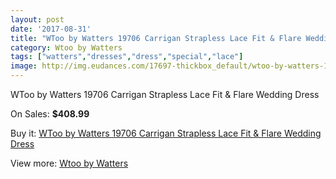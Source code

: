 ```yaml
---
layout: post
date: '2017-08-31'
title: "WToo by Watters 19706 Carrigan Strapless Lace Fit & Flare Wedding Dress"
category: Wtoo by Watters
tags: ["watters","dresses","dress","special","lace"]
image: http://img.eudances.com/17697-thickbox_default/wtoo-by-watters-19706-carrigan-strapless-lace-fit-flare-wedding-dress.jpg
---
```

WToo by Watters 19706 Carrigan Strapless Lace Fit & Flare Wedding Dress

On Sales: **$408.99**
<a href="https://www.eudances.com/en/wtoo-by-watters/5155-wtoo-by-watters-19706-carrigan-strapless-lace-fit-flare-wedding-dress.html"><amp-img layout="responsive" width="600" height="600" src="//img.eudances.com/17697-thickbox_default/wtoo-by-watters-19706-carrigan-strapless-lace-fit-flare-wedding-dress.jpg" alt="WToo by Watters 19706 Carrigan Strapless Lace Fit & Flare Wedding Dress 0" /></a>
<a href="https://www.eudances.com/en/wtoo-by-watters/5155-wtoo-by-watters-19706-carrigan-strapless-lace-fit-flare-wedding-dress.html"><amp-img layout="responsive" width="600" height="600" src="//img.eudances.com/17701-thickbox_default/wtoo-by-watters-19706-carrigan-strapless-lace-fit-flare-wedding-dress.jpg" alt="WToo by Watters 19706 Carrigan Strapless Lace Fit & Flare Wedding Dress 1" /></a>
<a href="https://www.eudances.com/en/wtoo-by-watters/5155-wtoo-by-watters-19706-carrigan-strapless-lace-fit-flare-wedding-dress.html"><amp-img layout="responsive" width="600" height="600" src="//img.eudances.com/17700-thickbox_default/wtoo-by-watters-19706-carrigan-strapless-lace-fit-flare-wedding-dress.jpg" alt="WToo by Watters 19706 Carrigan Strapless Lace Fit & Flare Wedding Dress 2" /></a>
<a href="https://www.eudances.com/en/wtoo-by-watters/5155-wtoo-by-watters-19706-carrigan-strapless-lace-fit-flare-wedding-dress.html"><amp-img layout="responsive" width="600" height="600" src="//img.eudances.com/17699-thickbox_default/wtoo-by-watters-19706-carrigan-strapless-lace-fit-flare-wedding-dress.jpg" alt="WToo by Watters 19706 Carrigan Strapless Lace Fit & Flare Wedding Dress 3" /></a>
<a href="https://www.eudances.com/en/wtoo-by-watters/5155-wtoo-by-watters-19706-carrigan-strapless-lace-fit-flare-wedding-dress.html"><amp-img layout="responsive" width="600" height="600" src="//img.eudances.com/17698-thickbox_default/wtoo-by-watters-19706-carrigan-strapless-lace-fit-flare-wedding-dress.jpg" alt="WToo by Watters 19706 Carrigan Strapless Lace Fit & Flare Wedding Dress 4" /></a>

Buy it: [WToo by Watters 19706 Carrigan Strapless Lace Fit & Flare Wedding Dress](https://www.eudances.com/en/wtoo-by-watters/5155-wtoo-by-watters-19706-carrigan-strapless-lace-fit-flare-wedding-dress.html "WToo by Watters 19706 Carrigan Strapless Lace Fit & Flare Wedding Dress")

View more: [Wtoo by Watters](https://www.eudances.com/en/49-wtoo-by-watters "Wtoo by Watters")